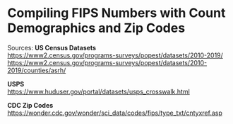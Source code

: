 # Compiling FIPS Numbers with Count Demographics and Zip Codes

Sources: 
    **US Census Datasets**<br>
    https://www2.census.gov/programs-surveys/popest/datasets/2010-2019/ <br>
    https://www2.census.gov/programs-surveys/popest/datasets/2010-2019/counties/asrh/ <br>
    
   **USPS** <br>
    https://www.huduser.gov/portal/datasets/usps_crosswalk.html<br>

   **CDC Zip Codes** <br>
    https://wonder.cdc.gov/wonder/sci_data/codes/fips/type_txt/cntyxref.asp <br>
